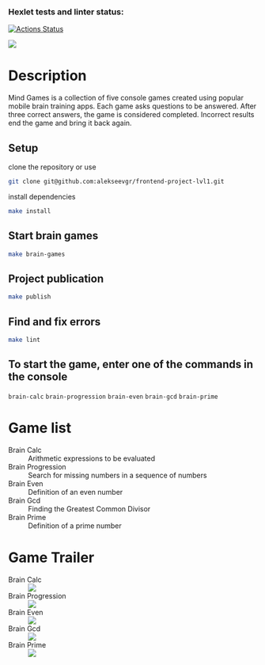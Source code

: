 ### Hexlet tests and linter status:
[![Actions Status](https://github.com/alekseevgr/frontend-project-lvl1/workflows/hexlet-check/badge.svg)](https://github.com/alekseevgr/frontend-project-lvl1/actions)

<p><a href="https://codeclimate.com/github/alekseevgr/frontend-project-lvl1/maintainability"><img src="https://api.codeclimate.com/v1/badges/ad37fa1ea5279b07d332/maintainability" /></a></p>

<h1> Description </h1>
<p>Mind Games is a collection of five console games created using popular mobile brain training apps. Each game asks questions to be answered. After three correct answers, the game is considered completed. Incorrect results end the game and bring it back again.</p>

## Setup
clone the repository or use 
 ```bash
 git clone git@github.com:alekseevgr/frontend-project-lvl1.git
 ```
 install dependencies
 ```bash
 make install
 ```
## Start brain games
```bash
make brain-games
```
## Project publication
```bash
make publish
```
## Find and fix errors
```bash
make lint
```
## To start the game, enter one of the commands in the console
```brain-calc```
```brain-progression```
```brain-even```
```brain-gcd```
```brain-prime```


<h1>Game list </h1>
<dl>
<dt> Brain Calc</dt>
<dd>Arithmetic expressions to be evaluated</dd>
<dt> Brain Progression </dt>
<dd>Search for missing numbers in a sequence of numbers</dd>
<dt> Brain Even </dt>
<dd>Definition of an even number</dd>
<dt> Brain Gcd </dt>
<dd>Finding the Greatest Common Divisor</dd>
<dt> Brain Prime </dt>
<dd>Definition of a prime number</dd>
</dl>

<h1> Game Trailer </h1>
<dl>
<dt>Brain Calc </dt>
<dd><a href="https://asciinema.org/a/ru1FGdjgbEabmmBJaqMcyXR5s" target="_blank"><img src="https://asciinema.org/a/ru1FGdjgbEabmmBJaqMcyXR5s.svg" /></a></dd>
<dt>Brain Progression</dt>
<dd><a href="https://asciinema.org/a/Pp7YnR0vEgQCKiwKEzmZflJXT" target="_blank"><img src="https://asciinema.org/a/Pp7YnR0vEgQCKiwKEzmZflJXT.svg" /></a></dd>
<dt>Brain Even</dt>
<dd><a href="https://asciinema.org/a/UOM1kukh49V7bDdzvSBlK7aMO" target="_blank"><img src="https://asciinema.org/a/UOM1kukh49V7bDdzvSBlK7aMO.svg" /></a></dd>
<dt>Brain Gcd</dt>
<dd><a href="https://asciinema.org/a/mKpjvaVNeKRxfEYOVNteAYBo9" target="_blank"><img src="https://asciinema.org/a/mKpjvaVNeKRxfEYOVNteAYBo9.svg" /></a></dd>
<dt>Brain Prime</dt>
<dd><a href="https://asciinema.org/a/dpNnKnkkjrKaiORMyuc3BSgaC" target="_blank"><img src="https://asciinema.org/a/dpNnKnkkjrKaiORMyuc3BSgaC.svg" /></a></dd>
</dl>